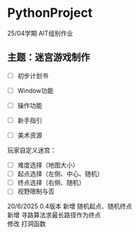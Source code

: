 # PythonProject
25/04学期 AIT组别作业

## 主题：迷宫游戏制作

- [ ] 初步计划书  
- [ ] Window功能  
- [ ] 操作功能  
- [ ] 新手指引  
- [ ] 美术资源  
 

玩家自定义迷宫：
- [ ] 难度选择（地图大小）
- [ ] 起点选择（左侧、中心、随机）
- [ ] 终点选择（右侧、随机）
- [ ] 视野限制与否

20/6/2025 0.4版本
新增 随机起点、随机终点  
新增 寻路算法求最长路径作为终点  
修改 打洞函数  